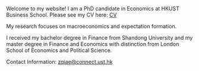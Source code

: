 
Welcome to my website! I am a PhD candidate in Economics at HKUST Business School. Please see my CV here: [CV](https://github.com/zhenghua-QI/zhenghuaqi.github.io/cv.pdf)

My research focuses on macroeconomics and expectation formation.

I received my bachelor degree in Finance from Shandong University and my master degree in Finance and Economics with distinction from London School of Economics and Political Science.  

Contact Information: zqiae@connect.ust.hk
